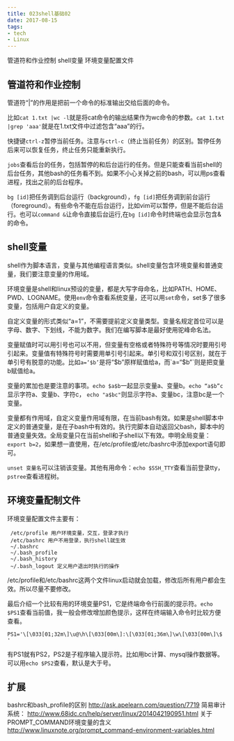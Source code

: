 ```yaml
---
title: 023shell基础02
date: 2017-08-15
tags:
- tech
- Linux
---
```


管道符和作业控制
shell变量
环境变量配置文件

<!--more-->

## 管道符和作业控制
管道符“|”的作用是把前一个命令的标准输出交给后面的命令。

比如`cat 1.txt |wc -l`就是将cat命令的输出结果作为wc命令的参数。`cat 1.txt |grep 'aaa'`就是在1.txt文件中过滤包含“aaa”的行。

快捷键`ctrl-z`暂停当前任务。注意与`ctrl-c`（终止当前任务）的区别。暂停任务后来可以恢复任务，终止任务只能重新执行。

`jobs`查看后台的任务，包括暂停的和后台运行的任务。但是只能查看当前shell的后台任务，其他bash的任务看不到。如果不小心关掉之前的bash，可以用ps查看进程，找出之前的后台程序。

`bg [id]`把任务调到后台运行（background），`fg [id]`把任务调到前台运行（foreground）。有些命令不能在后台运行，比如vim可以暂停，但是不能后台运行。也可以`command &`让命令直接后台运行,在`bg [id]`命令时终端也会显示包含&的命令。

## shell变量
shell作为脚本语言，变量与其他编程语言类似。shell变量包含环境变量和普通变量，我们要注意变量的作用域。

环境变量是shell和linux预设的变量，都是大写字母命名，比如PATH、HOME、PWD、LOGNAME。使用`env`命令查看系统变量，还可以用`set`命令，set多了很多变量，包括用户自定义的变量。

自定义变量的形式类似“a=1”，不需要提前定义变量类型。变量名规定首位可以是字母、数字、下划线，不能为数字。我们在编写脚本是最好使用驼峰命名法。

变量赋值时可以用引号也可以不用，但变量有空格或者特殊符号等情况时要用引号引起来。变量值有特殊符号时需要用单引号引起来。单引号和双引号区别，就在于单引号有脱意的功能。比如`a=‘$b’`是将“$b”原样赋值给a，而`a=“$b”`则是把变量b赋值给a。

变量的累加也是要注意的事项。`echo $a$b`一起显示变量a、变量b。`echo “a$b”c`显示字符a、变量b、字符c， `echo "a$bc"`则显示字符a、变量bc，注意bc是一个变量。

变量都有作用域，自定义变量作用域有限，在当前bash有效。如果是shell脚本中定义的普通变量，是在子bash中有效的。执行完脚本自动返回父bash，脚本中的普通变量失效。全局变量只在当前shell和子shell以下有效。申明全局变量：`export b=2`，如果想一直使用，在/etc/profile或/etc/bashrc中添加export语句即可。

`unset 变量名`可以注销该变量。其他有用命令：`echo $SSH_TTY`查看当前登录tty，`pstree`查看进程树。    

## 环境变量配制文件
环境变量配置文件主要有：
```
 /etc/profile 用户环境变量，交互，登录才执行
 /etc/bashrc 用户不用登录，执行shell就生效
 ~/.bashrc
 ~/.bash_profile
 ~/.bash_history
 ~/.bash_logout 定义用户退出时执行的操作
 ```
/etc/profile和/etc/bashrc这两个文件linux启动就会加载，修改后所有用户都会生效。所以尽量不要修改。

最后介绍一个比较有用的环境变量PS1，它是终端命令行前面的提示符。`echo $PS1`查看当前值，我一般会修改增加颜色提示，这样在终端输入命令时比较方便查看。
```
PS1='\[\033[01;32m\]\u@\h\[\033[00m\]:\[\033[01;36m\]\w\[\033[00m\]\$ '
```
有PS1就有PS2，PS2是子程序输入提示符。比如用bc计算、mysql操作数据等。可以用`echo $PS2`查看，默认是大于号。

## 扩展
bashrc和bash_profile的区别   http://ask.apelearn.com/question/7719
简易审计系统： http://www.68idc.cn/help/server/linux/2014042190951.html
关于PROMPT_COMMAND环境变量的含义   http://www.linuxnote.org/prompt_command-environment-variables.html
